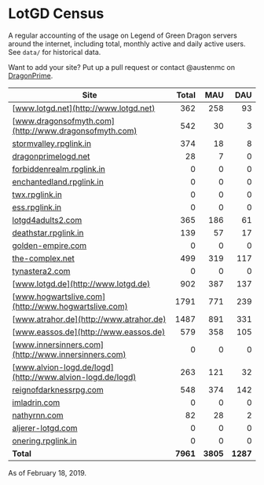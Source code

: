 # LotGD Census
A regular accounting of the usage on Legend of Green Dragon servers around the internet, including total, monthly active and daily active users. See `data/` for historical data.

Want to add your site? Put up a pull request or contact @austenmc on [DragonPrime](http://dragonprime.net).


Site | Total | MAU | DAU
--- | ---:| ---:| ---:
[www.lotgd.net](http://www.lotgd.net)|362|258|93
[www.dragonsofmyth.com](http://www.dragonsofmyth.com)|542|30|3
[stormvalley.rpglink.in](http://stormvalley.rpglink.in)|374|18|8
[dragonprimelogd.net](http://dragonprimelogd.net)|28|7|0
[forbiddenrealm.rpglink.in](http://forbiddenrealm.rpglink.in)|0|0|0
[enchantedland.rpglink.in](http://enchantedland.rpglink.in)|0|0|0
[twx.rpglink.in](http://twx.rpglink.in)|0|0|0
[ess.rpglink.in](http://ess.rpglink.in)|0|0|0
[lotgd4adults2.com](http://lotgd4adults2.com)|365|186|61
[deathstar.rpglink.in](http://deathstar.rpglink.in)|139|57|17
[golden-empire.com](http://golden-empire.com)|0|0|0
[the-complex.net](http://the-complex.net)|499|319|117
[tynastera2.com](http://tynastera2.com)|0|0|0
[www.lotgd.de](http://www.lotgd.de)|902|387|137
[www.hogwartslive.com](http://www.hogwartslive.com)|1791|771|239
[www.atrahor.de](http://www.atrahor.de)|1487|891|331
[www.eassos.de](http://www.eassos.de)|579|358|105
[www.innersinners.com](http://www.innersinners.com)|0|0|0
[www.alvion-logd.de/logd](http://www.alvion-logd.de/logd)|263|121|32
[reignofdarknessrpg.com](http://reignofdarknessrpg.com)|548|374|142
[imladrin.com](http://imladrin.com)|0|0|0
[nathyrnn.com](http://nathyrnn.com)|82|28|2
[aljerer-lotgd.com](http://aljerer-lotgd.com)|0|0|0
[onering.rpglink.in](http://onering.rpglink.in)|0|0|0
**Total**|**7961**|**3805**|**1287**

As of February 18, 2019.
